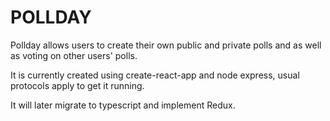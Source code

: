 # POLLDAY

Pollday allows users to create their own public and private polls and as well as voting on other users' polls.

It is currently created using create-react-app and node express, usual protocols apply to get it running.

It will later migrate to typescript and implement Redux. 
